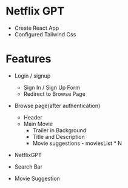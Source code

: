 # Netflix GPT
- Create React App
- Configured Tailwind Css

# Features
- Login / signup
  - Sign In / Sign Up Form
  - Redirect to Browse Page
- Browse page(after authentication)
  - Header
  - Main Movie
     - Trailer in Background
     - Title and Description
     - Movie suggestions
           - moviesList * N

- NetflixGPT
 - Search Bar
 - Movie Suggestion